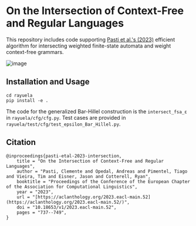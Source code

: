 # On the Intersection of Context-Free and Regular Languages

This repository includes code supporting [Pasti et al.'s (2023)](https://aclanthology.org/2023.eacl-main.52) efficient algorithm for intersecting weighted finite-state automata and weight context-free grammars.

![image](https://github.com/rycolab/bar-hillel/assets/219898/9d3a86c4-2c26-4e83-ba8b-6ba6942fe631)

## Installation and Usage

```  
cd rayuela
pip install -e .
```

The code for the generalized Bar-Hillel construction is the `intersect_fsa_ε` in `rayuela/cfg/cfg.py`. Test cases are provided in `rayuela/test/cfg/test_epsilon_Bar_Hillel.py`.

## Citation
```
@inproceedings{pasti-etal-2023-intersection,
    title = "On the Intersection of Context-Free and Regular Languages",
    author = "Pasti, Clemente and Opedal, Andreas and Pimentel, Tiago and Vieira, Tim and Eisner, Jason and Cotterell, Ryan",
    booktitle = "Proceedings of the Conference of the European Chapter of the Association for Computational Linguistics",
    year = "2023",
    url = "[https://aclanthology.org/2023.eacl-main.52](https://aclanthology.org/2023.eacl-main.52/)",
    doi = "10.18653/v1/2023.eacl-main.52",
    pages = "737--749",
}
```
